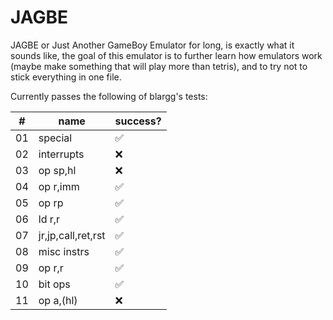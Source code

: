 # JAGBE
JAGBE or Just Another GameBoy Emulator for long, is exactly what it sounds like,
the goal of this emulator is to further learn how emulators work (maybe make something that will play more than tetris),
and to try not to stick everything in one file.

Currently passes the following of blargg's tests:

|#|name|success?|
|-|-|-|
|01|special|:white_check_mark:|
|02|interrupts|:x:|
|03|op sp,hl|:x:|
|04|op r,imm|:white_check_mark:|
|05|op rp|:white_check_mark:|
|06|ld r,r|:white_check_mark:|
|07|jr,jp,call,ret,rst|:white_check_mark:|
|08|misc instrs|:white_check_mark:|
|09|op r,r|:white_check_mark:|
|10|bit ops|:white_check_mark:|
|11|op a,(hl)|:x:|
